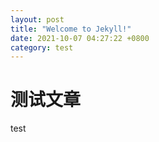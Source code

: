 ```yaml
---
layout: post
title: "Welcome to Jekyll!"
date: 2021-10-07 04:27:22 +0800
category: test
---
```

# 测试文章
test
